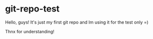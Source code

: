 # git-repo-test

Hello, guys!
It's just my first git repo and Im using it for the test only =)

Thnx for understanding!
